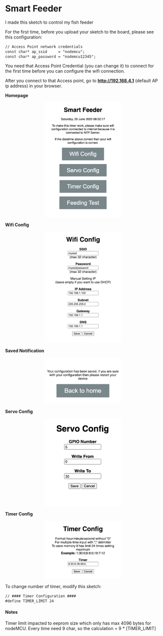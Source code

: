 # Smart Feeder

I made this sketch to control my fish feeder


For the first time, before you upload your sketch to the board, please see this configuration:

```
// Access Point network credentials
const char* ap_ssid     = "nodemcu";
const char* ap_password = "nodemcu12345";
```

You need that Access Point Credential (you can change it) to connect for the first time before you can configure the wifi connection. 

After you connect to that Access point, go to **http://192.168.4.1** (default AP ip address) in your browser.

**Homepage**
<p align="center">
  <img src="https://raw.githubusercontent.com/ariyanki/esp8266/master/Docs/image/smart_feeder/homepage.png" width="250" title="hover text">
</p>


**Wifi Config**
<p align="center">
  <img src="https://raw.githubusercontent.com/ariyanki/esp8266/master/Docs/image/smart_feeder/wifi-config.png" width="250" title="hover text">
</p>

**Saved Notification**
<p align="center">
  <img src="https://raw.githubusercontent.com/ariyanki/esp8266/master/Docs/image/smart_feeder/saved-notif.png" width="250" title="hover text">
</p>

**Servo Config**
<p align="center">
  <img src="https://raw.githubusercontent.com/ariyanki/esp8266/master/Docs/image/smart_feeder/servo-config.png" width="250" title="hover text">
</p>

**Timer Config**
<p align="center">
  <img src="https://raw.githubusercontent.com/ariyanki/esp8266/master/Docs/image/smart_feeder/timer-config.png" width="250" title="hover text">
</p>

To change number of timer, modify this sketch:
```
// #### Timer Configuration ####
#define TIMER_LIMIT 24
```

#### Notes ####
Timer limit impacted to eeprom size which only has max 4096 bytes for nodeMCU. Every time need 9 char, so the calculation = 9 * [TIMER_LIMIT]

